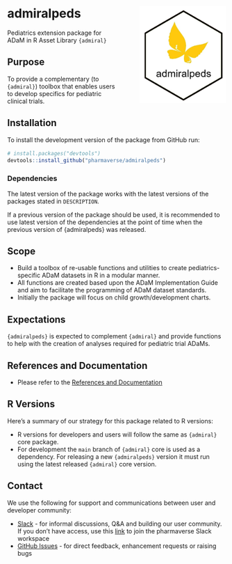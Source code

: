 # admiralpeds <img src="man/figures/logo.png" align="right" width="200" style="margin-left:50px;"/>

Pediatrics extension package for ADaM in R Asset Library `{admiral}`

## Purpose

To provide a complementary (to `{admiral}`) toolbox that enables users
to develop specifics for pediatric clinical trials.

## Installation

To install the development version of the package from GitHub run:

```r
# install.packages("devtools")
devtools::install_github("pharmaverse/admiralpeds")
```

### Dependencies

The latest version of the package works with the latest versions of the
packages stated in `DESCRIPTION`.

If a previous version of the package should be used, it is recommended
to use latest version of the dependencies at the point of time when the
previous version of {admiralpeds} was released.

## Scope

-   Build a toolbox of re-usable functions and utilities to create
    pediatrics-specific ADaM datasets in R in a modular manner.
-   All functions are created based upon the ADaM Implementation Guide
    and aim to facilitate the programming of ADaM dataset standards.
-   Initially the package will focus on child growth/development
    charts.
  
## Expectations

`{admiralpeds}` is expected to complement `{admiral}` and provide
functions to help with the creation of analyses required
for pediatric trial ADaMs.

## References and Documentation

-   Please refer to the [References and
    Documentation](https://pharmaverse.github.io/admiral/index.html#references-and-documentation)

## R Versions

Here’s a summary of our strategy for this package related to R versions:

-   R versions for developers and users will follow the same as
    `{admiral}` core package.
-   For development the `main` branch of `{admiral}` core is used as a
    dependency. For releasing a new `{admiralpeds}` version it must run
    using the latest released `{admiral}` core version.

## Contact

We use the following for support and communications between user and
developer community:

-   [Slack](https://pharmaverse.slack.com/) - for
    informal discussions, Q&A and building our user community. If you
    don’t have access, use this
    [link](https://join.slack.com/t/pharmaverse/shared_invite/zt-yv5atkr4-Np2ytJ6W_QKz_4Olo7Jo9A)
    to join the pharmaverse Slack workspace
-   [GitHub Issues](https://github.com/pharmaverse/admiralpeds/issues) -
    for direct feedback, enhancement requests or raising bugs
